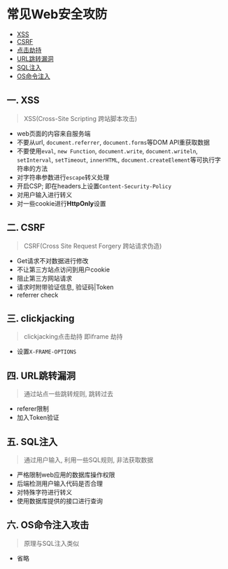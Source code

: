 # 常见Web安全攻防

- [XSS](#一-xss)
- [CSRF](#二-csrf)
- [点击劫持](#三-clickjacking)
- [URL跳转漏洞](#四-url跳转漏洞)
- [SQL注入](#五-sql注入)
- [OS命令注入](#六-os命令注入攻击)

## 一. XSS

> XSS(Cross-Site Scripting 跨站脚本攻击)
- web页面的内容来自服务端
- 不要从url, `document.referrer`, `document.forms`等DOM API重获取数据
- 不要使用`eval`, `new Function`, `document.write`, `document.writeln`, `setInterval`, `setTimeout`, `innerHTML`, `document.createElement`等可执行字符串的方法
- 对字符串参数进行`escape`转义处理
- 开启CSP; 即在headers上设置`Content-Security-Policy`
- 对用户输入进行转义
- 对一些cookie进行**HttpOnly**设置

## 二. CSRF

> CSRF(Cross Site Request Forgery 跨站请求伪造)
- Get请求不对数据进行修改
- 不让第三方站点访问到用户cookie
- 阻止第三方网站请求
- 请求时附带验证信息, 验证码|Token
- referrer check

## 三. clickjacking

> clickjacking点击劫持 即iframe 劫持
- 设置`X-FRAME-OPTIONS`

## 四. URL跳转漏洞

> 通过站点一些跳转规则, 跳转过去
- referer限制
- 加入Token验证

## 五. SQL注入

> 通过用户输入, 利用一些SQL规则, 非法获取数据
- 严格限制web应用的数据库操作权限
- 后端检测用户输入代码是否合理
- 对特殊字符进行转义
- 使用数据库提供的接口进行查询


## 六. OS命令注入攻击

> 原理与SQL注入类似
- 省略
